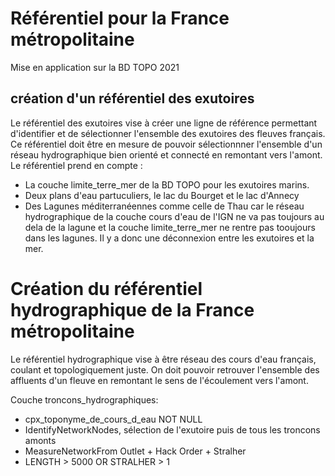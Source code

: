 # Référentiel pour la France métropolitaine

Mise en application sur la BD TOPO 2021

## création d'un référentiel des exutoires
Le référentiel des exutoires vise à créer une ligne de référence permettant d'identifier et de sélectionner l'ensemble des exutoires des fleuves français. Ce référentiel doit être en mesure de pouvoir sélectionnner l'ensemble d'un réseau hydrographique bien orienté et connecté en remontant vers l'amont. Le référentiel prend en compte : 
- La couche limite_terre_mer de la BD TOPO pour les exutoires marins.
- Deux plans d'eau partuculiers, le lac du Bourget et le lac d'Annecy
- Des Lagunes méditerranéennes comme celle de Thau car le réseau hydrographique de la couche cours d'eau de l'IGN ne va pas toujours au dela de la lagune et la couche limite_terre_mer ne rentre pas tooujours dans les lagunes. Il y a donc une déconnexion entre les exutoires et la mer.


# Création du référentiel hydrographique de la France métropolitaine



Le référentiel hydrographique vise à être réseau des cours d'eau français, coulant et topologiquement juste. On doit pouvoir retrouver l'ensemble des affluents d'un fleuve en remontant le sens de l'écoulement vers l'amont. 

Couche troncons_hydrographiques:
- cpx_toponyme_de_cours_d_eau NOT NULL
- IdentifyNetworkNodes, sélection de l'exutoire puis de tous les troncons amonts
- MeasureNetworkFrom Outlet + Hack Order + Stralher
- LENGTH > 5000 OR STRALHER > 1